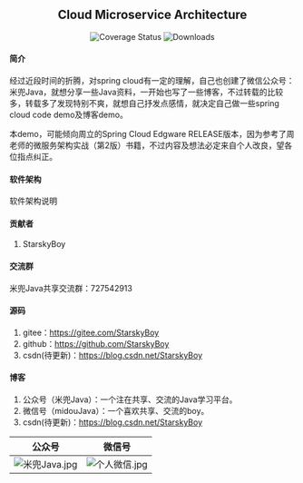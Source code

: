<h2 align="center">Cloud Microservice Architecture</h2> 
<p align="center">
  <img src="https://img.shields.io/badge/Spring%20Cloud-Edgware.RELEASE-orange.svg" alt="Coverage Status">
  <img src="https://img.shields.io/badge/Spring%20Boot-1.5.9.RELEASE-blue.svg" alt="Downloads">
</p>

#### 简介
经过近段时间的折腾，对spring cloud有一定的理解，自己也创建了微信公众号：米兜Java，就想分享一些Java资料，一开始也写了一些博客，不过转载的比较多，转载多了发现特别不爽，就想自己抒发点感情，就决定自己做一些spring cloud code demo及博客demo。

本demo，可能倾向周立的Spring Cloud Edgware RELEASE版本，因为参考了周老师的微服务架构实战（第2版）书籍，不过内容及想法必定来自个人改良，望各位指点纠正。

#### 软件架构
软件架构说明


#### 贡献者

1. StarskyBoy

#### 交流群

米兜Java共享交流群：727542913


#### 源码

1. gitee：https://gitee.com/StarskyBoy 
2. github：https://github.com/StarskyBoy
3. csdn(待更新)：https://blog.csdn.net/StarskyBoy


#### 博客

1. 公众号（米兜Java）：一个注在共享、交流的Java学习平台。
2. 微信号（midouJava）：一个喜欢共享、交流的boy。
3. csdn(待更新)：https://blog.csdn.net/StarskyBoy

| 公众号                 | 微信号                 |
| --------------------- | --------------------- |
| ![](https://images.gitee.com/uploads/images/2018/0903/082319_bae6574f_2060340.jpeg "米兜Java.jpg") | ![](https://images.gitee.com/uploads/images/2018/0903/082200_00c55dfb_2060340.jpeg "个人微信.jpg") |

